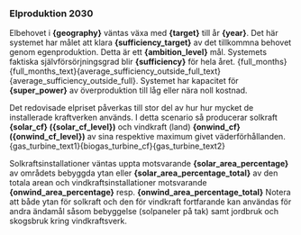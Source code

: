 ### Elproduktion 2030

Elbehovet i **{geography}** väntas växa med **{target}** till år **{year}**. Det här systemet har målet att klara **{sufficiency_target}** av det tillkommna behovet genom egenproduktion. Detta är ett **{ambition_level}** mål. Systemets faktiska självförsörjningsgrad blir **{sufficiency}** för hela året. {full_months}{full_months_text}{average_sufficiency_outside_full_text}{average_sufficiency_outside_full}. Systemet har kapacitet för **{super_power}** av överproduktion till låg eller nära noll kostnad.

Det redovisade elpriset påverkas till stor del av hur hur mycket de installerade kraftverken används. I detta scenario så producerar solkraft **{solar_cf} ({solar_cf_level})** och vindkraft (land) **{onwind_cf} ({onwind_cf_level})** av sina respektive maximum givet väderförhållanden.{gas_turbine_text1}{biogas_turbine_cf}{gas_turbine_text2}

Solkraftsinstallationer väntas uppta motsvarande **{solar_area_percentage}** av områdets bebyggda ytan eller **{solar_area_percentage_total}** av den totala arean och vindkraftsinstallationer motsvarande **{onwind_area_percentage}** resp. **{onwind_area_percentage_total}** Notera att både ytan för solkraft och den för vindkraft fortfarande kan användas för andra ändamål såsom bebyggelse (solpaneler på tak) samt jordbruk och skogsbruk kring vindkraftsverk.